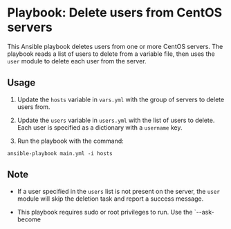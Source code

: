 # Playbook: Delete users from CentOS servers

This Ansible playbook deletes users from one or more CentOS servers. The playbook reads a list of users to delete from a variable file, then uses the `user` module to delete each user from the server.

## Usage

1. Update the `hosts` variable in `vars.yml` with the group of servers to delete users from.

2. Update the `users` variable in `users.yml` with the list of users to delete. Each user is specified as a dictionary with a `username` key.

3. Run the playbook with the command:

```
ansible-playbook main.yml -i hosts 
```




## Note

- If a user specified in the `users` list is not present on the server, the `user` module will skip the deletion task and report a success message.

- This playbook requires sudo or root privileges to run. Use the `--ask-become
